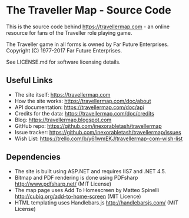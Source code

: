 The Traveller Map - Source Code
================================

This is the source code behind https://travellermap.com - an online resource for fans
of the Traveller role playing game.

The Traveller game in all forms is owned by Far Future Enterprises.
Copyright (C) 1977-2017 Far Future Enterprises.

See LICENSE.md for software licensing details.


Useful Links
------------

* The site itself: https://travellermap.com
* How the site works: https://travellermap.com/doc/about
* API documentation: https://travellermap.com/doc/api
* Credits for the data: https://travellermap.com/doc/credits
* Blog: https://travellermap.blogspot.com
* GitHub repo: https://github.com/inexorabletash/travellermap
* Issue tracker: https://github.com/inexorabletash/travellermap/issues
* Wish List: https://trello.com/b/y61wmEKJ/travellermap-com-wish-list


Dependencies
------------

* The site is built using ASP.NET and requires IIS7 and .NET 4.5.
* Bitmap and PDF rendering is done using PDFsharp http://www.pdfsharp.net/ (MIT License)
* The map page uses Add To Homescreen by Matteo Spinelli http://cubiq.org/add-to-home-screen (MIT Licence)
* HTML templating uses Handlebars.js http://handlebarsjs.com/ (MIT License)
